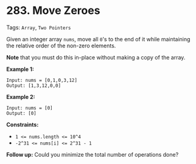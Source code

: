 # 283. Move Zeroes

Tags: `Array`, `Two Pointers`

Given an integer array `nums`, move all `0`'s to the end of it while maintaining the relative order of the non-zero elements.

**Note** that you must do this in-place without making a copy of the array.

**Example 1:**

```
Input: nums = [0,1,0,3,12]
Output: [1,3,12,0,0]
```

**Example 2:**

```
Input: nums = [0]
Output: [0]
```

**Constraints:**

*   `1 <= nums.length <= 10^4`
*   `-2^31 <= nums[i] <= 2^31 - 1`

**Follow up:** Could you minimize the total number of operations done?
